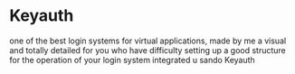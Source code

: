 # Keyauth
one of the best login systems for virtual applications, made by me a visual and totally detailed for you who have difficulty setting up a good structure for the operation of your login system integrated u sando Keyauth
